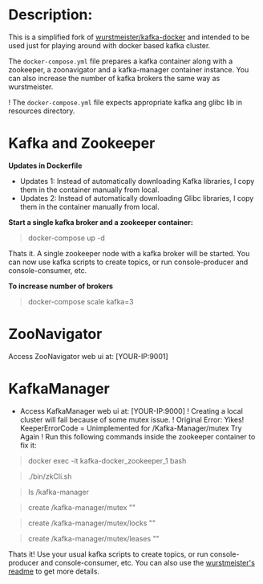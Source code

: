 # Description:

This is a simplified fork of [wurstmeister/kafka-docker](https://github.com/wurstmeister/kafka-docker) and intended to be used just for playing around with docker based kafka cluster.

The `docker-compose.yml` file prepares a kafka container along with a zookeeper, a zoonavigator and a kafka-manager container instance. You can also increase the number of kafka brokers the same way as wurstmeister.

! The `docker-compose.yml` file expects appropriate kafka ang glibc lib in resources directory.


# Kafka and Zookeeper
<!-- https://github.com/wurstmeister/kafka-docker -->

**Updates in Dockerfile**

- Updates 1: Instead of automatically downloading Kafka libraries, I copy them in the container manually from local.
- Updates 2: Instead of automatically downloading Glibc libraries, I copy them in the container manually from local.

**Start a single kafka broker and a zookeeper container:**

> docker-compose up -d

Thats it. A single zookeeper node with a kafka broker will be started.
You can now use kafka scripts to create topics, or run console-producer and console-consumer, etc.

**To increase number of brokers**

> docker-compose scale kafka=3


# ZooNavigator
<!-- https://github.com/elkozmon/zoonavigator -->

Access ZooNavigator web ui at: [YOUR-IP:9001]


# KafkaManager
<!-- https://github.com/yahoo/CMAK -->

- Access KafkaManager web ui at: [YOUR-IP:9000]
! Creating a local cluster will fail because of some mutex issue.
! Original Error: Yikes! KeeperErrorCode = Unimplemented for /Kafka-Manager/mutex Try Again
! Run this following commands inside the zookeeper container to fix it:

> docker exec -it kafka-docker_zookeeper_1 bash

> ./bin/zkCli.sh

> ls /kafka-manager

> create /kafka-manager/mutex ""

> create /kafka-manager/mutex/locks ""

> create /kafka-manager/mutex/leases ""

Thats it!
Use your usual kafka scripts to create topics, or run console-producer and console-consumer, etc.
You can also use the [wurstmeister's readme](README_ORIGINAL.md) to get more details.
